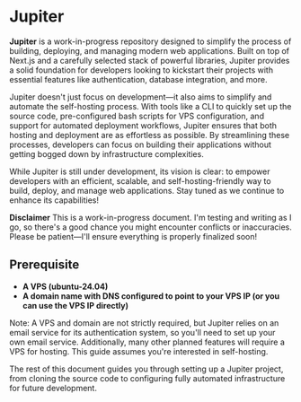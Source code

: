 # Jupiter

**Jupiter** is a work-in-progress repository designed to simplify the process of building, deploying, and managing modern web applications. Built on top of Next.js and a carefully selected stack of powerful libraries, Jupiter provides a solid foundation for developers looking to kickstart their projects with essential features like authentication, database integration, and more.

Jupiter doesn't just focus on development—it also aims to simplify and automate the self-hosting process. With tools like a CLI to quickly set up the source code, pre-configured bash scripts for VPS configuration, and support for automated deployment workflows, Jupiter ensures that both hosting and deployment are as effortless as possible. By streamlining these processes, developers can focus on building their applications without getting bogged down by infrastructure complexities.

While Jupiter is still under development, its vision is clear: to empower developers with an efficient, scalable, and self-hosting-friendly way to build, deploy, and manage web applications. Stay tuned as we continue to enhance its capabilities!

**Disclaimer** This is a work-in-progress document. I'm testing and writing as I go, so there's a good chance you might encounter conflicts or inaccuracies. Please be patient—I'll ensure everything is properly finalized soon!

## Prerequisite

- **A VPS (ubuntu-24.04)**
- **A domain name with DNS configured to point to your VPS IP (or you can use the VPS IP directly)**

Note: A VPS and domain are not strictly required, but Jupiter relies on an email service for its authentication system, so you'll need to set up your own email service. Additionally, many other planned features will require a VPS for hosting. This guide assumes you're interested in self-hosting.

The rest of this document guides you through setting up a Jupiter project, from cloning the source code to configuring fully automated infrastructure for future development.

